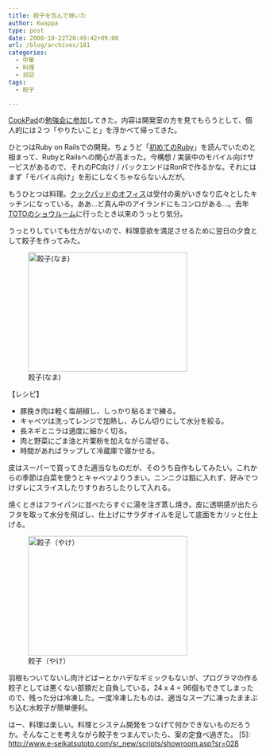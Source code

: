 ```yaml
---
title: 餃子を包んで焼いた
author: Kwappa
type: post
date: 2008-10-22T20:49:42+09:00
url: /blog/archives/181
categories:
  - 中華
  - 料理
  - 日記
tags:
  - 餃子

---
```

[CookPad](http://cookpad.com/)の[勉強会に参加](http://kwappa.txt-nifty.com/blog/2008/10/post-0e12.html)してきた。内容は開発室の方を見てもらうとして、個人的には２つ「やりたいこと」を浮かべて帰ってきた。
  
ひとつはRuby on Railsでの開発。ちょうど「[初めてのRuby](http://www.amazon.co.jp/exec/obidos/ASIN/4873113679/bottomline02-22)」を読んでいたのと相まって、RubyとRailsへの関心が高まった。今構想 / 実装中のモバイル向けサービスがあるので、それのPC向け / バックエンドはRonRで作るかな。それにはまず「モバイル向け」を形にしなくちゃならないんだが。
  
もうひとつは料理。[クックパッドのオフィス](http://cookpad.typepad.jp/newoffice/2008/06/post-b9e5.html)は受付の奥がいきなり広々としたキッチンになっている。ああ…ど真ん中のアイランドにもコンロがある…。去年[TOTOのショウルーム](http://www.e-seikatsutoto.com/sr_new/scripts/showroom.asp?sr=028)に行ったとき以来のうっとり気分。
  
うっとりしていても仕方がないので、料理意欲を満足させるために翌日の夕食として餃子を作ってみた。
  
<figure id="attachment_182" aria-describedby="caption-attachment-182" style="width: 320px" class="wp-caption alignnone"><img class="size-medium wp-image-182" title="08-10-22_20-21" src="/blog/images/2008/10/08-10-22_20-21.jpg" alt="餃子(なま)" width="320" height="240" /><figcaption id="caption-attachment-182" class="wp-caption-text">餃子(なま)</figcaption></figure>
  
【レシピ】

  * 豚挽き肉は軽く塩胡椒し、しっかり粘るまで練る。
  * キャベツは洗ってレンジで加熱し、みじん切りにして水分を絞る。
  * 長ネギとニラは適度に細かく切る。
  * 肉と野菜にごま油と片栗粉を加えながら混ぜる。
  * 時間があればラップして冷蔵庫で寝かせる。

皮はスーパーで買ってきた適当なものだが、そのうち自作もしてみたい。これからの季節は白菜を使うとキャベツよりうまい。ニンニクは餡に入れず、好みでつけダレにスライスしたりすりおろしたりして入れる。
  
焼くときはフライパンに並べたらすぐに湯を注ぎ蒸し焼き。皮に透明感が出たらフタを取って水分を飛ばし、仕上げにサラダオイルを足して底面をカリッと仕上げる。
  
<figure id="attachment_183" aria-describedby="caption-attachment-183" style="width: 320px" class="wp-caption alignnone"><img class="size-medium wp-image-183" title="08-10-22_20-49" src="/blog/images/2008/10/08-10-22_20-49.jpg" alt="餃子（やけ）" width="320" height="240" /><figcaption id="caption-attachment-183" class="wp-caption-text">餃子（やけ）</figcaption></figure>
  
羽根もついてないし肉汁どばーとかハデなギミックもないが、プログラマの作る餃子としては悪くない部類だと自負している。24 x 4 = 96個もできてしまったので、残った分は冷凍した。一度冷凍したものは、適当なスープに凍ったままぶち込む水餃子が簡単便利。
  
はー、料理は楽しい。料理とシステム開発をつなげて何かできないものだろうか。そんなことを考えながら餃子をつまんでいたら、案の定食べ過ぎた。 [5]: http://www.e-seikatsutoto.com/sr_new/scripts/showroom.asp?sr=028
